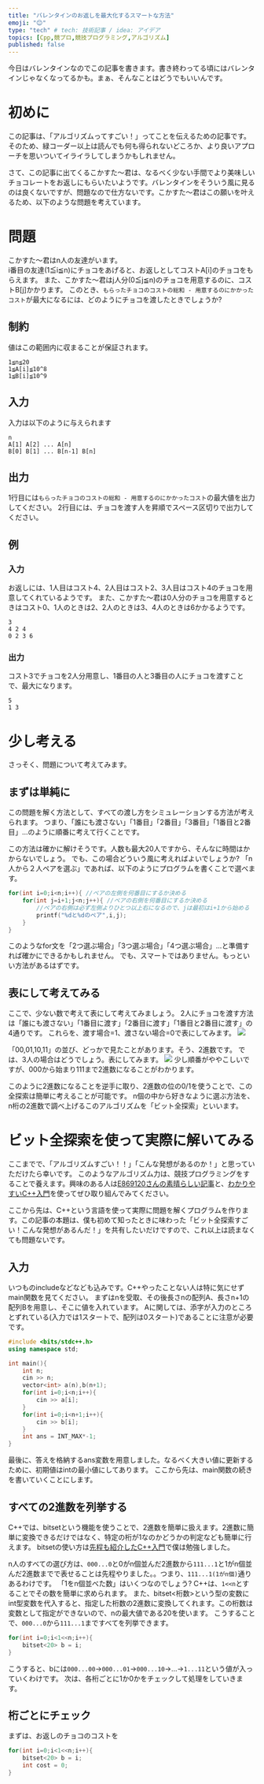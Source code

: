 ```yaml
---
title: "バレンタインのお返しを最大化するスマートな方法"
emoji: "😊"
type: "tech" # tech: 技術記事 / idea: アイデア
topics: [Cpp,競プロ,競技プログラミング,アルゴリズム]
published: false
---
```


今日はバレンタインなのでこの記事を書きます。書き終わってる頃にはバレンタインじゃなくなってるかも。まぁ、そんなことはどうでもいいんです。

# 初めに
この記事は、「アルゴリズムってすごい！」ってことを伝えるための記事です。そのため、緑コーダー以上は読んでも何も得られないどころか、より良いアプローチを思いついてイライラしてしまうかもしれません。

さて、この記事に出てくるこかすた〜君は、なるべく少ない手間でより美味しいチョコレートをお返しにもらいたいようです。バレンタインをそういう風に見るのは良くないですが、問題なので仕方ないです。こかすた〜君はこの願いを叶えるため、以下のような問題を考えています。

# 問題
こかすた〜君はn人の友達がいます。  
i番目の友達(1≦i≦n)にチョコをあげると、お返しとしてコストA[i]のチョコをもらえます。
また、こかすた〜君はj人分(0≦j≦n)のチョコを用意するのに、コストB[j]かかります。
このとき、`もらったチョコのコストの総和 - 用意するのにかかったコスト`が最大になるには、どのようにチョコを渡したときでしょうか?

## 制約
値はこの範囲内に収まることが保証されます。
```
1≦n≦20
1≦A[i]≦10^8
1≦B[i]≦10^9
```
## 入力
入力は以下のように与えられます
```
n
A[1] A[2] ... A[n]
B[0] B[1] ... B[n-1] B[n]
```

## 出力
1行目には`もらったチョコのコストの総和 - 用意するのにかかったコスト`の最大値を出力してください。
2行目には、チョコを渡す人を昇順でスペース区切りで出力してください。

## 例
### 入力
お返しには、1人目はコスト4、2人目はコスト2、3人目はコスト4のチョコを用意してくれているようです。
また、こかすた〜君は0人分のチョコを用意するときはコスト0、1人のときは2、2人のときは3、4人のときは6かかるようです。
```
3
4 2 4
0 2 3 6
```
### 出力
コスト3でチョコを2人分用意し、1番目の人と3番目の人にチョコを渡すことで、最大になります。
```
5
1 3
```

# 少し考える
さっそく、問題について考えてみます。
## まずは単純に
この問題を解く方法として、すべての渡し方をシミュレーションする方法が考えられます。
つまり、「誰にも渡さない」「1番目」「2番目」「3番目」「1番目と2番目」...のように順番に考えて行くことです。

この方法は確かに解けそうです。人数も最大20人ですから、そんなに時間はかからないでしょう。
でも、この場合どういう風に考えればよいでしょうか? 「n人から２人ペアを選ぶ」であれば、以下のようにプログラムを書くことで選べます。
```cpp
for(int i=0;i<n;i++){ //ペアの左側を何番目にするか決める
    for(int j=i+1;j<n;j++){ //ペアの右側を何番目にするか決める
        //ペアの右側は必ず左側よりひとつ以上右になるので、jは最初はi+1から始める
        printf("%dと%dのペア",i,j);
    }
} 
```
このようなfor文を「2つ選ぶ場合」「3つ選ぶ場合」「4つ選ぶ場合」...と準備すれば確かにできるかもしれません。
でも、スマートではありません。もっといい方法があるはずです。

## 表にして考えてみる
ここで、少ない数で考えて表にして考えてみましょう。
2人にチョコを渡す方法は「誰にも渡さない」「1番目に渡す」「2番目に渡す」「1番目と2番目に渡す」の4通りです。
これらを、渡す場合=1、渡さない場合=0で表にしてみます。
![](/images/Valentine2024/2sinTable.png)

「00,01,10,11」の並び、どっかで見たことがあります。そう、2進数です。
では、3人の場合はどうでしょう。表にしてみます。
![](/images/Valentine2024/2sinTable3.png)
少し順番がややこしいですが、000から始まり111まで2進数になることがわかります。

このように2進数になることを逆手に取り、2進数の位の0/1を使うことで、この全探索は簡単に考えることが可能です。
n個の中から好きなように選ぶ方法を、n桁の2進数で調べ上げるこのアルゴリズムを「ビット全探索」といいます。

# ビット全探索を使って実際に解いてみる
ここまでで、「アルゴリズムすごい！！」「こんな発想があるのか！」と思っていただけたら幸いです。
このようなアルゴリズム力は、競技プログラミングをすることで養えます。興味のある人は[E869120さんの素晴らしい記事](https://qiita.com/e869120/items/f1c6f98364d1443148b3)と、[わかりやすいC++入門](https://atcoder.jp/contests/APG4b)を使ってぜひ取り組んでみてください。

ここから先は、C++という言語を使って実際に問題を解くプログラムを作ります。この記事の本題は、僕も初めて知ったときに味わった「ビット全探索すごい！こんな発想があるんだ！」を共有したいだけですので、これ以上は読まなくても問題ないです。

## 入力
いつものincludeなどなども込みです。C++やったことない人は特に気にせずmain関数を見てください。
まずはnを受取、その後長さnの配列A、長さn+1の配列Bを用意し、そこに値を入れています。
Aに関しては、添字が入力のところとずれている(入力では1スタートで、配列は0スタート)であることに注意が必要です。
```cpp
#include <bits/stdc++.h>
using namespace std;

int main(){
    int n;
    cin >> n;
    vector<int> a(n),b(n+1);
    for(int i=0;i<n;i++){
        cin >> a[i];
    }
    for(int i=0;i<n+1;i++){
        cin >> b[i];
    }
    int ans = INT_MAX*-1;
}
```
最後に、答えを格納するans変数を用意しました。なるべく大きい値に更新するために、初期値はintの最小値にしてあります。
ここから先は、main関数の続きを書いていくことにします。

## すべての2進数を列挙する
C++では、bitsetという機能を使うことで、2進数を簡単に扱えます。2進数に簡単に変換できるだけではなく、特定の桁が1なのかどうかの判定なども簡単に行えます。
bitsetの使い方は[先程も紹介したC++入門](https://atcoder.jp/contests/apg4b/tasks/APG4b_ac)で僕は勉強しました。

n人のすべての選び方は、`000...0`と0がn個並んだ2進数から`111...1`と1がn個並んだ2進数までで表せることは先程やりました。。つまり、`111...1(1がn個)`通りあるわけです。
「1をn個並べた数」はいくつなのでしょう? C++は、`1<<n`とすることでその数を簡単に求められます。
また、bitset<桁数>という型の変数にint型変数を代入すると、指定した桁数の2進数に変換してくれます。この桁数は変数として指定ができないので、nの最大値である20を使います。
こうすることで、`000...0`から`111...1`まですべてを列挙できます。
```cpp
for(int i=0;i<1<<n;i++){
    bitset<20> b = i;
}
```
こうすると、bには`000...00`→`000...01`→`000...10`→...→`1...11`という値が入っていくわけです。
次は、各桁ごとに1か0かをチェックして処理をしていきます。

## 桁ごとにチェック
まずは、お返しのチョコのコストを
```cpp
for(int i=0;i<1<<n;i++){
    bitset<20> b = i;
    int cost = 0;
}
```